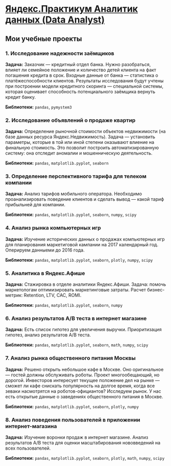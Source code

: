 # [Яндекс.Практикум Аналитик данных (Data Analyst)](https://praktikum.yandex.ru/profile/data-analyst/)
## Мои учебные проекты
### 1. Исследование надежности заёмщиков
**Задача:** Заказчик — кредитный отдел банка. Нужно разобраться, влияет ли семейное положение и количество детей клиента на факт погашения кредита в срок. Входные данные от банка — статистика о платёжеспособности клиентов. Результаты исследования будут учтены при построении модели кредитного скоринга — специальной системы, которая оценивает способность потенциального заёмщика вернуть кредит банку.

**Библиотеки:** `pandas`, `pymystem3`

### 2. Исследование объявлений о продаже квартир
**Задача:** Определение рыночной стоимости объектов недвижимости (на базе данных ресурса Яндекс.Недвижимость). Задача — установить параметры, которые в той или иной степени оказывают влиение на финальную стоимость. Это позволит построить автоматизированную систему: она отследит аномалии и мошенническую деятельность.

**Библиотеки:** `pandas`, `matplotlib.pyplot`, `seaborn`

### 3. Определение перспективного тарифа для телеком компании
**Задача:** Анализ тарифов мобильного оператора. Необходимо проанализировать поведение клиентов и сделать вывод — какой тариф прибыльней для компании.

**Библиотеки:** `pandas`, `matplotlib.pyplot`, `seaborn`, `numpy`, `scipy`

### 4. Анализ рынка компьютерных игр
**Задача:** Изучение исторических данных о продажах компьютерных игр для планирования маркетиговой кампании на 2017 календарный год. Оперируем данныеми до 2016 года.

**Библиотеки:**  `pandas`, `matplotlib.pyplot`, `seaborn`, `plotly`, `numpy`, `scipy`

### 5. Аналитика в Яндекс.Афише
**Задача:** Стажировка в отделе аналитики Яндекс.Афиши. Задача: помочь маркетологам оптимизировать маркетинговые затраты. Расчет бизнес-метрик: Retention, LTV, CAC, ROMI.

**Библиотеки:** `pandas`, `matplotlib.pyplot`, `seaborn`, `numpy`

### 6. Анализ результатов A/B теста в интернет магазине
**Задача:** Есть список гипотез для увеличения выручки. Приоритизация гипотез, анализ результатов А/В теста.

**Библиотеки:** `pandas`, `matplotlib.pyplot`, `seaborn`, `math`, `numpy`, `scipy`

### 7. Анализ рынка общественного питания Москвы
**Задача:** Решено открыть небольшое кафе в Москве. Оно оригинальное — гостей должны обслуживать роботы. Проект многообещающий, но дорогой. Инвесторов интересует текущее положение дел на рынке — сможет ли кафе снискать популярность на долгое время, когда все зеваки насмотрятся на роботов-официантов? Исследуем рынок. У нас есть открытые данные о заведениях общественного питания в Москве.

**Библиотеки:** `pandas`, `matplotlib.pyplot`, `seaborn`, `plotly`, `numpy`
### 8.  Анализ поведения пользователей в приложении интернет-магазина
**Задача:** Изучение воронки продаж в интернет магазине. Анализ результатов A/B теста для оценки масштабирования нововведений на всех пользователей.

**Библиотеки:** `pandas`, `matplotlib.pyplot`, `seaborn`, `plotly`, `math`, `numpy`, `scipy`
